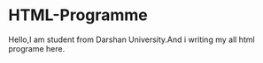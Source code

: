 # HTML-Programme
Hello,I am student from Darshan University.And i writing my all html programe here.
